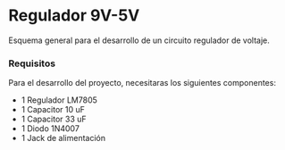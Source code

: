 # Regulador 9V-5V

Esquema general para el desarrollo de un circuito regulador de voltaje.

### Requisitos

Para el desarrollo del proyecto, necesitaras los siguientes componentes:

- 1 Regulador LM7805
- 1 Capacitor 10 uF
- 1 Capacitor 33 uF
- 1 Diodo 1N4007 
- 1 Jack de alimentación
